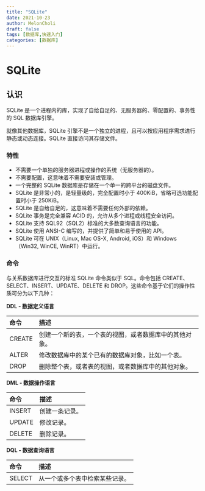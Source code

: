 ```yaml
---
title: "SQLite"
date: 2021-10-23
author: MelonCholi
draft: false
tags: [数据库,快速入门]
categories: [数据库]
---
```


# SQLite

## 认识

SQLite 是一个进程内的库，实现了自给自足的、无服务器的、零配置的、事务性的 SQL 数据库引擎。

就像其他数据库，SQLite 引擎不是一个独立的进程，且可以按应用程序需求进行静态或动态连接。SQLite 直接访问其存储文件。

### 特性

- 不需要一个单独的服务器进程或操作的系统（无服务器的）。
- 不需要配置，这意味着不需要安装或管理。
- 一个完整的 SQLite 数据库是存储在一个单一的跨平台的磁盘文件。
- SQLite 是非常小的，是轻量级的，完全配置时小于 400KiB，省略可选功能配置时小于 250KiB。
- SQLite 是自给自足的，这意味着不需要任何外部的依赖。
- SQLite 事务是完全兼容 ACID 的，允许从多个进程或线程安全访问。
- SQLite 支持 SQL92（SQL2）标准的大多数查询语言的功能。
- SQLite 使用 ANSI-C 编写的，并提供了简单和易于使用的 API。
- SQLite 可在 UNIX（Linux, Mac OS-X, Android, iOS）和 Windows（Win32, WinCE, WinRT）中运行。

### 命令

与关系数据库进行交互的标准 SQLite 命令类似于 SQL。命令包括 CREATE、SELECT、INSERT、UPDATE、DELETE 和 DROP。这些命令基于它们的操作性质可分为以下几种：

**DDL - 数据定义语言**

| 命令   | 描述                                                   |
| :----- | :----------------------------------------------------- |
| CREATE | 创建一个新的表，一个表的视图，或者数据库中的其他对象。 |
| ALTER  | 修改数据库中的某个已有的数据库对象，比如一个表。       |
| DROP   | 删除整个表，或者表的视图，或者数据库中的其他对象。     |

**DML - 数据操作语言**

| 命令   | 描述           |
| :----- | :------------- |
| INSERT | 创建一条记录。 |
| UPDATE | 修改记录。     |
| DELETE | 删除记录。     |

**DQL - 数据查询语言**

| 命令   | 描述                           |
| :----- | :----------------------------- |
| SELECT | 从一个或多个表中检索某些记录。 |

